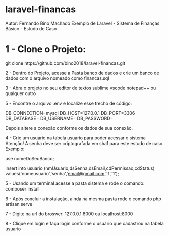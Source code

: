 # laravel-financas
Autor: Fernando Bino Machado
Exemplo de Laravel - Sistema de Finanças Básico - Estudo de Caso


<h1> 1 - Clone o Projeto:  </h1>
  <p> git clone https://github.com/bino2018/laravel-financas.git </p>
  
2 - Dentro do Projeto, acesse a Pasta banco de dados e crie um banco de dados com o arquivo nomeado como financas.sql

3 - Abra o projeto no seu editor de textos sublime vscode notepad++ ou qualquer outro

5 - Encontre o arquivo .env e localize esse trecho de código:

DB_CONNECTION=mysql
DB_HOST=127.0.0.1
DB_PORT=3306
DB_DATABASE=
DB_USERNAME=
DB_PASSWORD=

Depois altere a conexão conforme os dados de sua conexão.

4 - Crie um usuário na tabela usuario para poder acessar o sistema
  Atenção! A senha deve ser criptografada em sha1 para este estudo de caso.
  Exemplo: 
  
  use nomeDoSeuBanco;
  
  insert into usuario (nmUsuario,dsSenha,dsEmail,cdPermissao,cdStatus)
values('nomeusuario','senha','email@gmail.com','1','1');

5 - Usando um terminal acesse a pasta sistema e rode o comando: composer install

6 - Após concluir a instalação, ainda na mesma pasta rode o comando php artisan serve

7 - Digite na url do broswer: 127.0.0.1:8000 ou localhost:8000

8 - Clique em login e faça login conforme o usuário que cadastrou na tabela usuario

